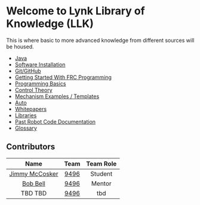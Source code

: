 # Welcome to Lynk Library of Knowledge (LLK) 
This is where basic to more advanced knowledge from different sources will be housed.

- [Java](https://lynkrobotics.github.io/java/) 
- [Software Installation](https://lynkrobotics.github.io/software/) 
- [Git/GitHub](https://lynkrobotics.github.io/git/)
- [Getting Started With FRC Programming](https://lynkrobotics.github.io/start/)
- [Programming Basics](https://lynkrobotics.github.io/basics/) 
- [Control Theory](https://lynkrobotics.github.io/controlTheory/) 
- [Mechanism Examples / Templates](https://lynkrobotics.github.io/mechanisms/)
- [Auto](https://lynkrobotics.github.io/auto/)
- [Whitepapers](https://lynkrobotics.github.io/whitepapers/) 
- [Libraries](https://lynkrobotics.github.io/libraries/)
- [Past Robot Code Documentation](https://lynkrobotics.github.io/past/)
- [Glossary](https://lynkrobotics.github.io/glossary/)

## Contributors

|                       Name                       |                      Team                      | Team Role |
| :----------------------------------------------: | :--------------------------------------------: | :-------: |
|                  [Jimmy McCosker](https://github.com/witherslayer67)  | [9496](https://lynkrobotics.org)  |   Student   |
|                  [Bob Bell](https://github.com/rjbell4)                  | [9496](https://lynkrobotics.org)               |  Mentor   |
|                   TBD TBD                   |   [9496](https://lynkrobotics.org)             |  tbd   |
